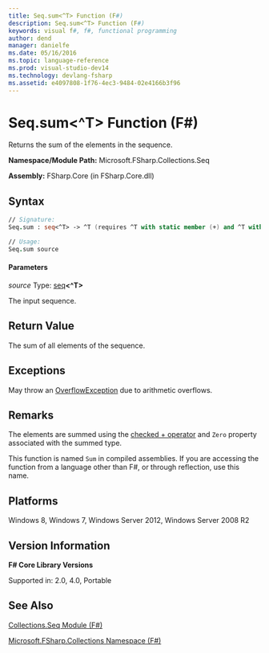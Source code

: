 ```yaml
---
title: Seq.sum<^T> Function (F#)
description: Seq.sum<^T> Function (F#)
keywords: visual f#, f#, functional programming
author: dend
manager: danielfe
ms.date: 05/16/2016
ms.topic: language-reference
ms.prod: visual-studio-dev14
ms.technology: devlang-fsharp
ms.assetid: e4097808-1f76-4ec3-9484-02e4166b3f96
---
```


# Seq.sum<^T> Function (F#)

Returns the sum of the elements in the sequence.

**Namespace/Module Path:** Microsoft.FSharp.Collections.Seq

**Assembly:** FSharp.Core (in FSharp.Core.dll)


## Syntax

```fsharp
// Signature:
Seq.sum : seq<^T> -> ^T (requires ^T with static member (+) and ^T with static member Zero)

// Usage:
Seq.sum source
```

#### Parameters
*source*
Type: [seq](https://msdn.microsoft.com/library/2f0c87c6-8a0d-4d33-92a6-10d1d037ce75)**&lt;^T&gt;**

The input sequence.


## Return Value
The sum of all elements of the sequence.


## Exceptions
May throw an [OverflowException](https://msdn.microsoft.com/library/system.overflowexception.aspx) due to arithmetic overflows.


## Remarks
The elements are summed using the [checked + operator](https://msdn.microsoft.com/visualfsharpdocs/conceptual/checked.[-p-][%5Et1%2c%5Et2%2c%5Et3]-function-[fsharp]) and `Zero` property associated with the summed type.

This function is named `Sum` in compiled assemblies. If you are accessing the function from a language other than F#, or through reflection, use this name.


## Platforms
Windows 8, Windows 7, Windows Server 2012, Windows Server 2008 R2


## Version Information
**F# Core Library Versions**

Supported in: 2.0, 4.0, Portable


## See Also
[Collections.Seq Module &#40;F&#35;&#41;](Collections.Seq-Module-%5BFSharp%5D.md)

[Microsoft.FSharp.Collections Namespace &#40;F&#35;&#41;](Microsoft.FSharp.Collections-Namespace-%5BFSharp%5D.md)
